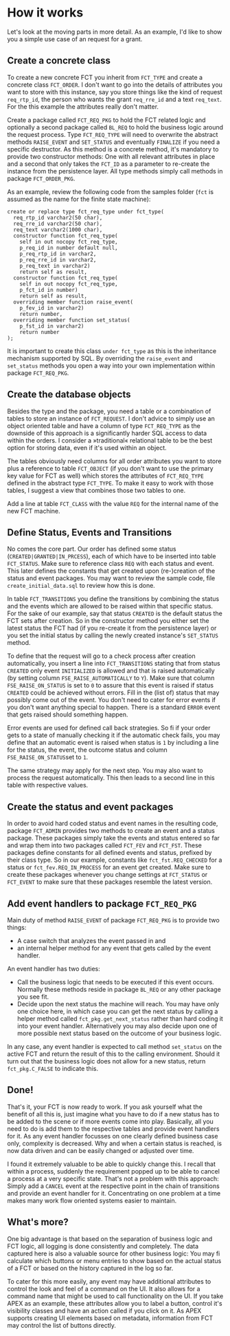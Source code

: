 # How it works
Let's look at the moving parts in more detail. As an example, I'd like to show you a simple use case of an request for a grant.

## Create a concrete class
To create a new concrete FCT you inherit from `FCT_TYPE` and create a concrete class `FCT_ORDER`. I don't want to go into the details of attributes you want to store with this instance, say you store things like the kind of request `req_rtp_id`, the person who wants the grant `req_rre_id` and a text `req_text`. For the this example the attributes really don't matter.

Create a package called `FCT_REQ_PKG` to hold the FCT related logic and optionally a second package called `BL_REQ` to hold the business logic around the request process. Type `FCT_REQ_TYPE` will need to overwrite the abstract methods `RAISE_EVENT` and `SET_STATUS` and eventually `FINALIZE` if you need a specific destructor. As this method is a concrete method, it's mandatory to provide two constructor methods: One with all relevant attributes in place and a second that only takes the `FCT_ID` as a parameter to re-create the instance from the persistence layer. All type methods simply call methods in package `FCT_ORDER_PKG`.

As an example, review the following code from the samples folder (`fct` is assumed as the name for the finite state machine):

```
create or replace type fct_req_type under fct_type(
  req_rtp_id varchar2(50 char),
  req_rre_id varchar2(50 char),
  req_text varchar2(1000 char),
  constructor function fct_req_type(
    self in out nocopy fct_req_type,
    p_req_id in number default null,
    p_req_rtp_id in varchar2,
    p_req_rre_id in varchar2,
    p_req_text in varchar2)
    return self as result,
  constructor function fct_req_type(
    self in out nocopy fct_req_type,
    p_fct_id in number)
    return self as result,
  overriding member function raise_event(
    p_fev_id in varchar2)
    return number,
  overriding member function set_status(
    p_fst_id in varchar2)
    return number
);
```

It is important to create this class `under fct_type` as this is the inheritance mechanism supported by SQL. By overriding the `raise_event` and `set_status` methods you open a way into your own implementation within package `FCT_REQ_PKG`.

## Create the database objects
Besides the type and the package, you need a table or a combination of tables to store an instance of `FCT_REQUEST`. I don't advice to simply use an object oriented table and have a column of type `FCT_REQ_TYPE` as the downside of this approach is a significantly harder SQL access to data within the orders. I consider a »traditional« relational table to be the best option for storing data, even if it's used within an object.

The tables obviously need columns for all order attributes you want to store plus a reference to table `FCT_OBJECT` (if you don't want to use the primary key value for FCT as well) which stores the attributes of `FCT_REQ_TYPE` defined in the abstract type `FCT_TYPE`. To make it easy to work with those tables, I suggest a view that combines those two tables to one.

Add a line at table `FCT_CLASS` with the value `REQ` for the internal name of the new FCT machine.

## Define Status, Events and Transitions
No comes the core part. Our order has defined some status (`CREATED|GRANTED|IN_PRCESS`), each of which have to be inserted into table `FCT_STATUS`. Make sure to reference class `REQ` with each status and event. This later defines the constants that get created upon (re-)creation of the status and event packages. You may want to review the sample code, file `create_initial_data.sql` to review how this is done.

In table `FCT_TRANSITIONS` you define the transitions by combining the status and the events which are allowed to be raised within that specific status. For the sake of our example, say that status `CREATED` is the default status the FCT sets after creation. So in the constructor method you either set the latest status the FCT had (if you re-create it from the persistence layer) or you set the initial status by calling the newly created instance's `SET_STATUS` method.

To define that the request will go to a check process after creation automatically, you insert a line into `FCT_TRANSITIONS` stating that from status `CREATED` only event `INITIALIZED` is allowed and that is raised automatically (by setting column `FSE_RAISE_AUTOMATICALLY` to `Y`). Make sure that column `FSE_RAISE_ON_STATUS` is set to `0` to assure that this event is raised if status `CREATED` could be achieved without errors. Fill in the (list of) status that may possibly come out of the event. You don't need to cater for error events if you don't want anything special to happen. There is a standard `ERROR` event that gets raised should something happen.

Error events are used for defined call back strategies. So fi if your order gets to a state of manually checking it if the automatic check fails, you may define that an automatic event is raised when status is `1` by including a line for the status, the event, the outcome status and column `FSE_RAISE_ON_STATUS`set to `1`.

The same strategy may apply for the next step. You may also want to process the request automatically. This then leads to a second line in this table with respective values.

## Create the status and event packages
In order to avoid hard coded status and event names in the resulting code, package `FCT_ADMIN` provides two methods to create an event and a status package. These packages simply take the events and status entered so far and wrap them into two packages called `FCT_FEV` and `FCT_FST`. These packages define constants for all defined events and status, prefixed by their class type. So in our example, constants like `fct_fst.REQ_CHECKED` for a status or `fct_fev.REQ_IN_PROCESS` for an event get created. Make sure to create these packages whenever you change settings at `FCT_STATUS` or `FCT_EVENT` to make sure that these packages resemble the latest version.

## Add event handlers to package `FCT_REQ_PKG`
Main duty of method `RAISE_EVENT` of package `FCT_REQ_PKG` is to provide two things: 
-  A case switch that analyzes the event passed in and 
-  an internal helper method for any event that gets called by the event handler. 

An event handler has two duties:
- Call the business logic that needs to be executed if this event occurs. Normally these methods reside in package `BL_REQ` or any other package you see fit.
- Decide upon the next status the machine will reach. You may have only one choice here, in which case you can get the next status by calling a helper method called `fct_pkg.get_next_status` rather than hard coding it into your event handler. Alternatively you may also decide upon one of more possible next status based on the outcome of your business logic.

In any case, any event handler is expected to call method `set_status` on the active FCT and return the result of this to the calling environment. Should it turn out that the business logic does not allow for a new status, return `fct_pkg.C_FALSE` to indicate this.

## Done!
That's it, your FCT is now ready to work. If you ask yourself what the benefit of all this is, just imagine what you have to do if a new status has to be added to the scene or if more events come into play. Basically, all you need to do is add them to the respective tables and provide event handlers for it. As any event handler focusses on one clearly defined business case only, complexity is decreased. Why and when a certain status is reached, is now data driven and can be easily changed or adjusted over time.

I found it extremely valuable to be able to quickly change this. I recall that within a process, suddenly the requirement popped up to be able to cancel a process at a very specific state. That's not a problem with this approach: Simply add a `CANCEL` event at the respective point in the chain of transitions and provide an event handler for it. Concentrating on one problem at a time makes many work flow oriented systems easier to maintain.

## What's more?
One big advantage is that based on the separation of business logic and FCT logic, all logging is done consistently and completely. The data captured here is also a valuable source for other business logic: You may fi calculate which buttons or menu entries to show based on the actual status of a FCT or based on the history captured in the log so far.

To cater for this more easily, any event may have additional attributes to control the look and feel of a command on the UI. It also allows for a command name that might be used to call functionality on the UI. If you take APEX as an example, these attributes allow you to label a button, control it's visibility classes and have an action called if you click on it. As APEX supports creating UI elements based on metadata, information from FCT may control the list of buttons directly.
